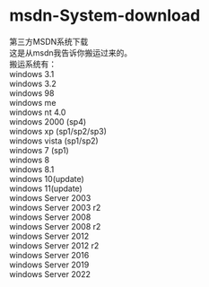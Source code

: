 # msdn-System-download
第三方MSDN系统下载  
这是从msdn我告诉你搬运过来的。   
搬运系统有：  
windows 3.1  
windows 3.2  
windows 98  
windows me  
windows nt 4.0  
windows 2000  (sp4)  
windows xp (sp1/sp2/sp3)  
windows vista  (sp1/sp2)  
windows 7  (sp1)  
windows 8  
windows 8.1  
windows 10(update)  
windows 11(update)  
windows Server 2003  
windows Server 2003 r2   
windows Server 2008  
windows Server 2008 r2  
windows Server 2012  
windows Server 2012 r2  
windows Server 2016  
windows Server 2019  
windows Server 2022


